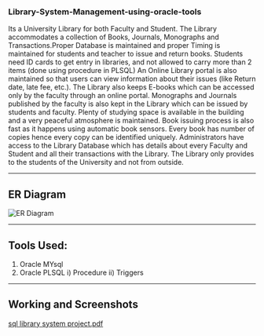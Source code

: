 ### Library-System-Management-using-oracle-tools
Its a  University Library  for both Faculty and Student. The Library accommodates a collection of Books, Journals, Monographs and Transactions.Proper Database is maintained and proper Timing is maintained for students and teacher to issue and return books.
Students need ID cards to get entry in libraries, and not allowed to carry more than 2 items  (done using procedure in PLSQL)
An Online Library portal is also maintained so that users can view information about their
issues (like Return date, late fee, etc.). The Library also keeps E-books which can be
accessed only by the faculty through an online portal. Monographs and Journals
published by the faculty is also kept in the Library which can be issued by students and
faculty. Plenty of studying space is available in the building and a very peaceful
atmosphere is maintained. Book issuing process is also fast as it happens using automatic
book sensors. Every book has number of copies hence every copy can be identified
uniquely. Administrators have access to the Library Database which has details about
every Faculty and Student and all their transactions with the Library. The Library only
provides to the students of the University and not from outside.

---
## ER Diagram

![ER Diagram](https://user-images.githubusercontent.com/59432256/79470474-11407580-801f-11ea-8960-efe61ef9431e.jpeg)

---
## Tools Used:

1) Oracle MYsql 
2) Oracle PLSQL
   i) Procedure 
   ii) Triggers

---
## Working and Screenshots

[sql library system project.pdf](https://github.com/prakash090200/Library-System-Management-using-oracle-tools/files/4487820/sql.library.system.project.pdf)




